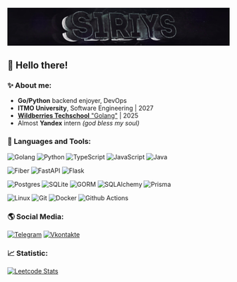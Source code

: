 [![Header](assets/header.png)](https://github.com/S1riyS)

## 👋 Hello there!

### ✨ About me:
* **Go/Python** backend enjoyer, DevOps 
* **ITMO University**, Software Engineering | 2027
* [**Wildberries Techschool** "Golang"](https://github.com/S1riyS/wildberries-techschool) | 2025
* Almost **Yandex** intern *(god bless my soul)*

### 🧰 Languages and Tools:
![Golang](https://img.shields.io/badge/Go-090909?style=for-the-badge&logo=go&logoColor=white)
![Python](https://img.shields.io/badge/-Pyhton-090909?style=for-the-badge&logo=Python&logoColor=5d78d9)
![TypeScript](https://img.shields.io/badge/TypeScript-090909?style=for-the-badge&logo=typescript&logoColor=007ACC)
![JavaScript](https://img.shields.io/badge/-JavaScript-090909?style=for-the-badge&logo=JavaScript&logoColor=E9D54D)
![Java](https://img.shields.io/badge/Java-090909?style=for-the-badge&logo=openjdk&logoColor=ED8B00)

![Fiber](https://img.shields.io/badge/-Fiber-090909?style=for-the-badge&logo=go&logoColor=00acd7)
![FastAPI](https://img.shields.io/badge/-FastAPI-090909?style=for-the-badge&logo=FastAPI&logoColor=009688)
![Flask](https://img.shields.io/badge/-Flask-090909?style=for-the-badge&logo=Flask)

![Postgres](https://img.shields.io/badge/PostgreSQL-090909?style=for-the-badge&logo=postgresql&logoColor=316192)
![SQLite](https://img.shields.io/badge/-SQLite-090909?style=for-the-badge&logo=sqlite)
![GORM](https://img.shields.io/badge/-GORM-090909?style=for-the-badge&logo=go&logoColor=38b6ff)
![SQLAlchemy](https://img.shields.io/badge/-SQLAlchemy-090909?style=for-the-badge&logo=sqlalchemy)
![Prisma](https://img.shields.io/badge/-Prisma-090909?style=for-the-badge&logo=prisma&logoColor=2D3748)

![Linux](https://img.shields.io/badge/Linux-090909?style=for-the-badge&logo=linux&logoColor=FCC624)
![Git](https://img.shields.io/badge/GIT-090909?style=for-the-badge&logo=git&logoColor=E44C30)
![Docker](https://img.shields.io/badge/Docker-090909?style=for-the-badge&logo=docker&logoColor=2496ED)
![Github Actions](https://img.shields.io/badge/GitHub_Actions-090909?style=for-the-badge&logo=github-actions&logoColor=2088FF)

### 🌎 Social Media:
[![Telegram](https://img.shields.io/badge/-Telegram-090909?style=for-the-badge&logo=telegram&logoColor=26A5E4)](https://t.me/s1riysss)
[![Vkontakte](https://img.shields.io/badge/-Vkontakte-090909?style=for-the-badge&logo=Vk&logoColor=4F7DB3)](https://vk.com/s1riys)

### 📈 Statistic:
[![Leetcode Stats](https://leetcard.jacoblin.cool/S1riyS?border=0&radius=6)](https://leetcode.com/S1riyS/)

